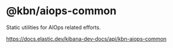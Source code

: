 # @kbn/aiops-common

Static utilities for AIOps related efforts.

https://docs.elastic.dev/kibana-dev-docs/api/kbn-aiops-common
